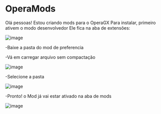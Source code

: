 # OperaMods
Olá pessoas! Estou criando mods para o OperaGX
Para instalar, primeiro ativem o modo desenvolvedor
Ele fica na aba de extensões:

![image](https://user-images.githubusercontent.com/131195821/234161482-c8f6d9c7-23a4-45ae-bd3c-e7e837f5d422.png)

-Baixe a pasta do mod de preferencia

-Vá em carregar arquivo sem compactação

![image](https://user-images.githubusercontent.com/131195821/234161195-67afdcf6-ce2f-424f-81e4-c5462411d547.png)

-Selecione a pasta

![image](https://user-images.githubusercontent.com/131195821/234161381-aa76dc22-c3b5-4f4c-83aa-1535bd839ddb.png)

-Pronto! o Mod já vai estar ativado na aba de mods

![image](https://user-images.githubusercontent.com/131195821/234161741-11ab76b6-8a1d-4120-a28f-9906395825ee.png)


